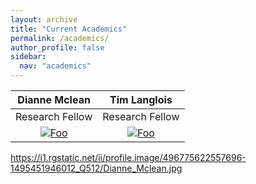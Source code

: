 ```yaml
---
layout: archive
title: "Current Academics"
permalink: /academics/
author_profile: false
sidebar:
  nav: "academics"
---
```

 **Dianne Mclean**  | **Tim Langlois**
:-------------:|:-------------:
Research Fellow |Research Fellow 
<a href="https://brookegibbons.github.io/academics/tim-langlois/" rel="some text">![Foo](https://i1.rgstatic.net/ii/profile.image/496775622557696-1495451946012_Q512/Dianne_Mclean.jpg</a>)|<a href="https://brookegibbons.github.io/academics/tim-langlois/" rel="some text">![Foo](https://avatars0.githubusercontent.com/u/14978794?s=460&v=4</a>)

https://i1.rgstatic.net/ii/profile.image/496775622557696-1495451946012_Q512/Dianne_Mclean.jpg
